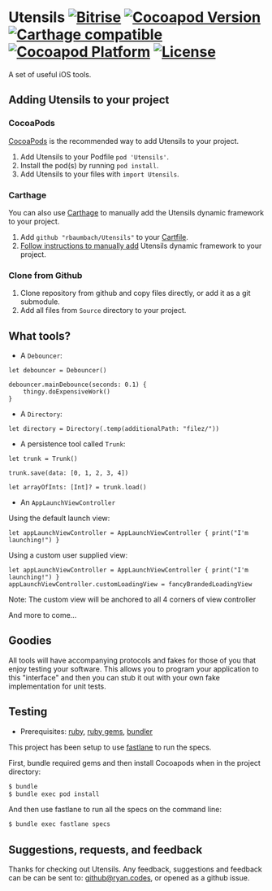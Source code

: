 # Utensils [![Bitrise](https://app.bitrise.io/app/e22e45ed089adf65/status.svg?token=cwKZO_QGnlOMJUS58SBOmg&branch=master)](https://app.bitrise.io/app/e22e45ed089adf65) [![Cocoapod Version](https://img.shields.io/cocoapods/v/Utensils.svg)](https://github.com/rbaumbach/Utensils) [![Carthage compatible](https://img.shields.io/badge/Carthage-compatible-4BC51D.svg?style=flat)](https://github.com/Carthage/Carthage) [![Cocoapod Platform](https://img.shields.io/badge/platform-iOS-blue.svg)](https://github.com/rbaumbach/Capsule) [![License](https://img.shields.io/dub/l/vibe-d.svg)](https://github.com/rbaumbach/InstagramSimpleOAuth/blob/master/MIT-LICENSE.txt)

A set of useful iOS tools.

## Adding Utensils to your project

### CocoaPods

[CocoaPods](http://cocoapods.org) is the recommended way to add Utensils to your project.

1.  Add Utensils to your Podfile `pod 'Utensils'`.
2.  Install the pod(s) by running `pod install`.
3.  Add Utensils to your files with `import Utensils`.

### Carthage

You can also use [Carthage](https://github.com/Carthage/Carthage) to manually add the Utensils dynamic framework to your project.

1. Add `github "rbaumbach/Utensils"` to your [Cartfile](https://github.com/Carthage/Carthage/blob/master/Documentation/Artifacts.md#cartfile).
2. [Follow instructions to manually add](https://github.com/Carthage/Carthage#adding-frameworks-to-an-application) Utensils dynamic framework to your project.

### Clone from Github

1.  Clone repository from github and copy files directly, or add it as a git submodule.
2.  Add all files from `Source` directory to your project.

## What tools?

* A `Debouncer`:

```
let debouncer = Debouncer()

debouncer.mainDebounce(seconds: 0.1) {
    thingy.doExpensiveWork()
}
```

* A `Directory`:

```
let directory = Directory(.temp(additionalPath: "filez/"))
```

* A persistence tool called `Trunk`:

```
let trunk = Trunk()

trunk.save(data: [0, 1, 2, 3, 4])

let arrayOfInts: [Int]? = trunk.load()
```

* An `AppLaunchViewController`

Using the default launch view:

```
let appLaunchViewController = AppLaunchViewController { print("I'm launching!") }
```

Using a custom user supplied view:

```
let appLaunchViewController = AppLaunchViewController { print("I'm launching!") }
appLaunchViewController.customLoadingView = fancyBrandedLoadingView
```

Note: The custom view will be anchored to all 4 corners of view controller

And more to come...

## Goodies

All tools will have accompanying protocols and fakes for those of you that enjoy testing your software.  This allows you to program your application to this "interface" and then you can stub it out with your own fake implementation for unit tests.

## Testing

* Prerequisites: [ruby](https://github.com/sstephenson/rbenv), [ruby gems](https://rubygems.org/pages/download), [bundler](http://bundler.io)

This project has been setup to use [fastlane](https://fastlane.tools) to run the specs.

First, bundle required gems and then install Cocoapods when in the project directory:

```bash
$ bundle
$ bundle exec pod install
```

And then use fastlane to run all the specs on the command line:

```bash
$ bundle exec fastlane specs
```

## Suggestions, requests, and feedback

Thanks for checking out Utensils.  Any feedback, suggestions and feedback can be can be sent to: github@ryan.codes, or opened as a github issue.

